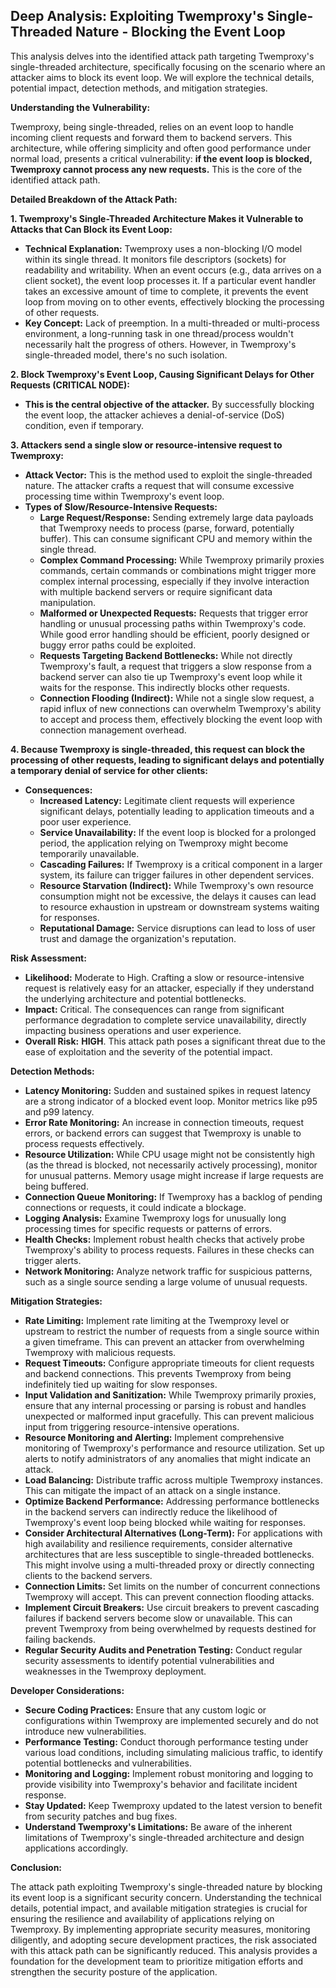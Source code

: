 ## Deep Analysis: Exploiting Twemproxy's Single-Threaded Nature - Blocking the Event Loop

This analysis delves into the identified attack path targeting Twemproxy's single-threaded architecture, specifically focusing on the scenario where an attacker aims to block its event loop. We will explore the technical details, potential impact, detection methods, and mitigation strategies.

**Understanding the Vulnerability:**

Twemproxy, being single-threaded, relies on an event loop to handle incoming client requests and forward them to backend servers. This architecture, while offering simplicity and often good performance under normal load, presents a critical vulnerability: **if the event loop is blocked, Twemproxy cannot process any new requests.**  This is the core of the identified attack path.

**Detailed Breakdown of the Attack Path:**

**1. Twemproxy's Single-Threaded Architecture Makes it Vulnerable to Attacks that Can Block its Event Loop:**

* **Technical Explanation:**  Twemproxy uses a non-blocking I/O model within its single thread. It monitors file descriptors (sockets) for readability and writability. When an event occurs (e.g., data arrives on a client socket), the event loop processes it. If a particular event handler takes an excessive amount of time to complete, it prevents the event loop from moving on to other events, effectively blocking the processing of other requests.
* **Key Concept:**  Lack of preemption. In a multi-threaded or multi-process environment, a long-running task in one thread/process wouldn't necessarily halt the progress of others. However, in Twemproxy's single-threaded model, there's no such isolation.

**2. Block Twemproxy's Event Loop, Causing Significant Delays for Other Requests (CRITICAL NODE):**

* **This is the central objective of the attacker.**  By successfully blocking the event loop, the attacker achieves a denial-of-service (DoS) condition, even if temporary.

**3. Attackers send a single slow or resource-intensive request to Twemproxy:**

* **Attack Vector:** This is the method used to exploit the single-threaded nature. The attacker crafts a request that will consume excessive processing time within Twemproxy's event loop.
* **Types of Slow/Resource-Intensive Requests:**
    * **Large Request/Response:** Sending extremely large data payloads that Twemproxy needs to process (parse, forward, potentially buffer). This can consume significant CPU and memory within the single thread.
    * **Complex Command Processing:**  While Twemproxy primarily proxies commands, certain commands or combinations might trigger more complex internal processing, especially if they involve interaction with multiple backend servers or require significant data manipulation.
    * **Malformed or Unexpected Requests:**  Requests that trigger error handling or unusual processing paths within Twemproxy's code. While good error handling should be efficient, poorly designed or buggy error paths could be exploited.
    * **Requests Targeting Backend Bottlenecks:** While not directly Twemproxy's fault, a request that triggers a slow response from a backend server can also tie up Twemproxy's event loop while it waits for the response. This indirectly blocks other requests.
    * **Connection Flooding (Indirect):** While not a single slow request, a rapid influx of new connections can overwhelm Twemproxy's ability to accept and process them, effectively blocking the event loop with connection management overhead.

**4. Because Twemproxy is single-threaded, this request can block the processing of other requests, leading to significant delays and potentially a temporary denial of service for other clients:**

* **Consequences:**
    * **Increased Latency:** Legitimate client requests will experience significant delays, potentially leading to application timeouts and a poor user experience.
    * **Service Unavailability:**  If the event loop is blocked for a prolonged period, the application relying on Twemproxy might become temporarily unavailable.
    * **Cascading Failures:** If Twemproxy is a critical component in a larger system, its failure can trigger failures in other dependent services.
    * **Resource Starvation (Indirect):** While Twemproxy's own resource consumption might not be excessive, the delays it causes can lead to resource exhaustion in upstream or downstream systems waiting for responses.
    * **Reputational Damage:**  Service disruptions can lead to loss of user trust and damage the organization's reputation.

**Risk Assessment:**

* **Likelihood:** Moderate to High. Crafting a slow or resource-intensive request is relatively easy for an attacker, especially if they understand the underlying architecture and potential bottlenecks.
* **Impact:** Critical. The consequences can range from significant performance degradation to complete service unavailability, directly impacting business operations and user experience.
* **Overall Risk:** **HIGH**. This attack path poses a significant threat due to the ease of exploitation and the severity of the potential impact.

**Detection Methods:**

* **Latency Monitoring:**  Sudden and sustained spikes in request latency are a strong indicator of a blocked event loop. Monitor metrics like p95 and p99 latency.
* **Error Rate Monitoring:**  An increase in connection timeouts, request errors, or backend errors can suggest that Twemproxy is unable to process requests effectively.
* **Resource Utilization:** While CPU usage might not be consistently high (as the thread is blocked, not necessarily actively processing), monitor for unusual patterns. Memory usage might increase if large requests are being buffered.
* **Connection Queue Monitoring:**  If Twemproxy has a backlog of pending connections or requests, it could indicate a blockage.
* **Logging Analysis:**  Examine Twemproxy logs for unusually long processing times for specific requests or patterns of errors.
* **Health Checks:** Implement robust health checks that actively probe Twemproxy's ability to process requests. Failures in these checks can trigger alerts.
* **Network Monitoring:** Analyze network traffic for suspicious patterns, such as a single source sending a large volume of unusual requests.

**Mitigation Strategies:**

* **Rate Limiting:** Implement rate limiting at the Twemproxy level or upstream to restrict the number of requests from a single source within a given timeframe. This can prevent an attacker from overwhelming Twemproxy with malicious requests.
* **Request Timeouts:** Configure appropriate timeouts for client requests and backend connections. This prevents Twemproxy from being indefinitely tied up waiting for slow responses.
* **Input Validation and Sanitization:**  While Twemproxy primarily proxies, ensure that any internal processing or parsing is robust and handles unexpected or malformed input gracefully. This can prevent malicious input from triggering resource-intensive operations.
* **Resource Monitoring and Alerting:**  Implement comprehensive monitoring of Twemproxy's performance and resource utilization. Set up alerts to notify administrators of any anomalies that might indicate an attack.
* **Load Balancing:** Distribute traffic across multiple Twemproxy instances. This can mitigate the impact of an attack on a single instance.
* **Optimize Backend Performance:** Addressing performance bottlenecks in the backend servers can indirectly reduce the likelihood of Twemproxy's event loop being blocked while waiting for responses.
* **Consider Architectural Alternatives (Long-Term):**  For applications with high availability and resilience requirements, consider alternative architectures that are less susceptible to single-threaded bottlenecks. This might involve using a multi-threaded proxy or directly connecting clients to the backend servers.
* **Connection Limits:** Set limits on the number of concurrent connections Twemproxy will accept. This can prevent connection flooding attacks.
* **Implement Circuit Breakers:** Use circuit breakers to prevent cascading failures if backend servers become slow or unavailable. This can prevent Twemproxy from being overwhelmed by requests destined for failing backends.
* **Regular Security Audits and Penetration Testing:** Conduct regular security assessments to identify potential vulnerabilities and weaknesses in the Twemproxy deployment.

**Developer Considerations:**

* **Secure Coding Practices:** Ensure that any custom logic or configurations within Twemproxy are implemented securely and do not introduce new vulnerabilities.
* **Performance Testing:**  Conduct thorough performance testing under various load conditions, including simulating malicious traffic, to identify potential bottlenecks and vulnerabilities.
* **Monitoring and Logging:** Implement robust monitoring and logging to provide visibility into Twemproxy's behavior and facilitate incident response.
* **Stay Updated:** Keep Twemproxy updated to the latest version to benefit from security patches and bug fixes.
* **Understand Twemproxy's Limitations:** Be aware of the inherent limitations of Twemproxy's single-threaded architecture and design applications accordingly.

**Conclusion:**

The attack path exploiting Twemproxy's single-threaded nature by blocking its event loop is a significant security concern. Understanding the technical details, potential impact, and available mitigation strategies is crucial for ensuring the resilience and availability of applications relying on Twemproxy. By implementing appropriate security measures, monitoring diligently, and adopting secure development practices, the risk associated with this attack path can be significantly reduced. This analysis provides a foundation for the development team to prioritize mitigation efforts and strengthen the security posture of the application.
